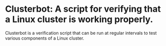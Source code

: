 # Clusterbot: A script for verifying that a Linux cluster is working properly.

Clusterbot is a verification script that can be run at regular intervals to test various components of a Linux cluster.

